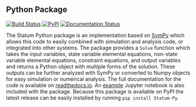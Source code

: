 ## Python Package

[![Build Status](https://travis-ci.org/CameronDevine/Statum.svg?branch=master)](https://travis-ci.org/CameronDevine/Statum)
[![PyPI](https://img.shields.io/pypi/v/Statum-Py.svg)](https://pypi.org/project/Statum-Py/)
[![Documentation Status](https://readthedocs.org/projects/statum/badge/?version=latest)](https://statum.readthedocs.io/en/latest/?badge=latest)

The Statum Python package is an implementation based on [SymPy](http://www.sympy.org) which allows this code to easily combined with simulation and analysis code, or integrated into other systems.
The package provides a `Solve` function which takes the input variables, state variable elemental equations, non-state variable elemental equations, constraint equations, and output variables and returns a Python object with multiple forms of the solution.
These outputs can be further analyzed with SymPy or converted to Numpy objects for easy simulation or numerical analysis.
The full documentation for the code is available on [readthedocs.io](https://statum.readthedocs.io/en/latest/).
An [example](https://github.com/CameronDevine/Statum/blob/master/python/Example.ipynb) Jupyter notebook is also included with the package.
Because this package is available on PyPI the latest release can be easily installed by running `pip install Statum-Py`.

